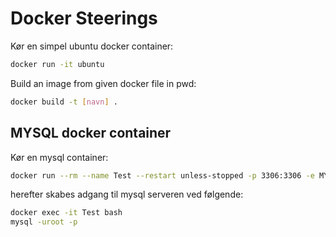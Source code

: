 # Docker Steerings

Kør en simpel ubuntu docker container:
```bash
docker run -it ubuntu
```

Build an image from given docker file in pwd:
```bash 
docker build -t [navn] .
```

## MYSQL docker container

Kør en mysql container:
```bash
docker run --rm --name Test --restart unless-stopped -p 3306:3306 -e MYSQL_ROOT_PASSWORD=test -d mysql
```

herefter skabes adgang til mysql serveren ved følgende:
```bash
docker exec -it Test bash
mysql -uroot -p
```